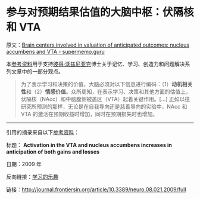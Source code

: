 # 参与对预期结果估值的大脑中枢：伏隔核和 VTA

原文：[Brain centers involved in valuation of anticipated outcomes: nucleus accumbens and VTA - supermemo.guru](https://supermemo.guru/wiki/Brain_centers_involved_in_valuation_of_anticipated_outcomes:_nucleus_accumbens_and_VTA)

本[参考资料](https://supermemo.guru/wiki/References)用于支持[彼得·沃兹尼亚克](https://supermemo.guru/wiki/Piotr_Wozniak)博士关于记忆、学习、创造力和问题解决系列文章中的一部分观点。

> 为了表示学习和决策的价值，大脑必须对以下信息进行编码：（1）**动机相关性**和（2）**情感价值**。众所周知，在表示学习、决策和其他方面的估值上，伏隔核（NAcc）和中脑腹侧被盖区（VTA）起着关键作用。[…] 正如以往研究所预测的那样，无论是在自我导向还是慈善导向的实验中，NAcc 和 VTA 的激活在预期收益时增加，同时在预期损失时也增加。

------

引用的摘录来自以下[参考资料](https://supermemo.guru/wiki/References)：

标题： **Activation in the VTA and nucleus accumbens increases in anticipation of both gains and losses**

日期：2009 年

反向链接：[学习的乐趣](https://supermemo.guru/wiki/Pleasure_of_learning)

链接：http://journal.frontiersin.org/article/10.3389/neuro.08.021.2009/full